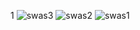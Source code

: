 1
![swas3](https://res.cloudinary.com/db670bhmc/image/upload/v1701884715/261915583-2b472744-b1d3-47fb-85ab-ae018af3877b_jcvdbg.jpg)
![swas2](https://res.cloudinary.com/db670bhmc/image/upload/v1701884732/261915580-d1416b07-24c3-482c-9060-0744acd48400_c7sksf.jpg)
![swas1](https://res.cloudinary.com/db670bhmc/image/upload/v1701884729/261915579-57699200-07a4-4522-924d-0c11c7283b9a_sqxj7t.jpg)

